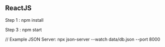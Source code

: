## ReactJS

Step 1 : npm install

Step 3 : npm start

// Example JSON Server: npx json-server --watch data/db.json --port 8000
